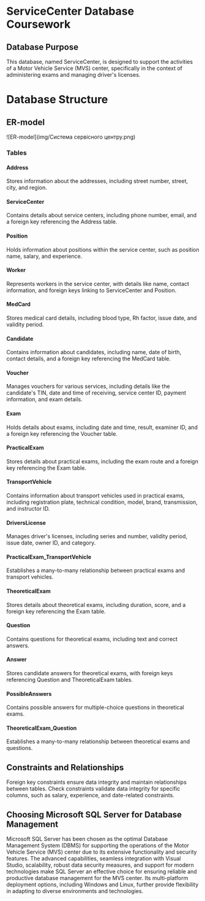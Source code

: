 # ServiceCenter Database Coursework

## Database Purpose

This database, named ServiceCenter, is designed to support the activities of a Motor Vehicle Service (MVS) center, specifically in the context of administering exams and managing driver's licenses.

# Database Structure

## ER-model

![ER-model](img/Система сервісного центру.png)

### Tables

#### Address

Stores information about the addresses, including street number, street, city, and region.

#### ServiceCenter

Contains details about service centers, including phone number, email, and a foreign key referencing the Address table.

#### Position

Holds information about positions within the service center, such as position name, salary, and experience.

#### Worker

Represents workers in the service center, with details like name, contact information, and foreign keys linking to ServiceCenter and Position.

#### MedCard

Stores medical card details, including blood type, Rh factor, issue date, and validity period.

#### Candidate

Contains information about candidates, including name, date of birth, contact details, and a foreign key referencing the MedCard table.

#### Voucher

Manages vouchers for various services, including details like the candidate's TIN, date and time of receiving, service center ID, payment information, and exam details.

#### Exam

Holds details about exams, including date and time, result, examiner ID, and a foreign key referencing the Voucher table.

#### PracticalExam

Stores details about practical exams, including the exam route and a foreign key referencing the Exam table.

#### TransportVehicle

Contains information about transport vehicles used in practical exams, including registration plate, technical condition, model, brand, transmission, and instructor ID.

#### DriversLicense

Manages driver's licenses, including series and number, validity period, issue date, owner ID, and category.

#### PracticalExam_TransportVehicle

Establishes a many-to-many relationship between practical exams and transport vehicles.

#### TheoreticalExam

Stores details about theoretical exams, including duration, score, and a foreign key referencing the Exam table.

#### Question

Contains questions for theoretical exams, including text and correct answers.

#### Answer

Stores candidate answers for theoretical exams, with foreign keys referencing Question and TheoreticalExam tables.

#### PossibleAnswers

Contains possible answers for multiple-choice questions in theoretical exams.

#### TheoreticalExam_Question

Establishes a many-to-many relationship between theoretical exams and questions.

## Constraints and Relationships

Foreign key constraints ensure data integrity and maintain relationships between tables. Check constraints validate data integrity for specific columns, such as salary, experience, and date-related constraints.

## Choosing Microsoft SQL Server for Database Management

Microsoft SQL Server has been chosen as the optimal Database Management System (DBMS) for supporting the operations of the Motor Vehicle Service (MVS) center due to its extensive functionality and security features. The advanced capabilities, seamless integration with Visual Studio, scalability, robust data security measures, and support for modern technologies make SQL Server an effective choice for ensuring reliable and productive database management for the MVS center. Its multi-platform deployment options, including Windows and Linux, further provide flexibility in adapting to diverse environments and technologies.

